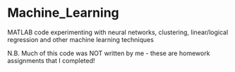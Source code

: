 # Machine_Learning

MATLAB code experimenting with neural networks, clustering, linear/logical regression and other machine learning techniques

N.B. Much of this code was NOT written by me - these are homework assignments that I completed!
